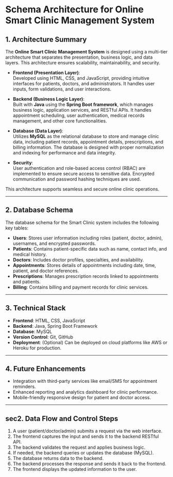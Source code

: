 # Schema Architecture for Online Smart Clinic Management System

## 1. Architecture Summary

The **Online Smart Clinic Management System** is designed using a multi-tier architecture that separates the presentation, business logic, and data layers. This architecture ensures scalability, maintainability, and security.

- **Frontend (Presentation Layer)**:  
  Developed using HTML, CSS, and JavaScript, providing intuitive interfaces for patients, doctors, and administrators. It handles user inputs, form validations, and user interactions.

- **Backend (Business Logic Layer)**:  
  Built with **Java** using the **Spring Boot framework**, which manages business logic, application services, and RESTful APIs. It handles appointment scheduling, user authentication, medical records management, and other core functionalities.

- **Database (Data Layer)**:  
  Utilizes **MySQL** as the relational database to store and manage clinic data, including patient records, appointment details, prescriptions, and billing information. The database is designed with proper normalization and indexing for performance and data integrity.

- **Security**:  
  User authentication and role-based access control (RBAC) are implemented to ensure secure access to sensitive data. Encrypted communication and password hashing techniques are used.

This architecture supports seamless and secure online clinic operations.

---

## 2. Database Schema

The database schema for the Smart Clinic system includes the following key tables:

- **Users**: Stores user information including roles (patient, doctor, admin), usernames, and encrypted passwords.
- **Patients**: Contains patient-specific data such as name, contact info, and medical history.
- **Doctors**: Includes doctor profiles, specialties, and availability.
- **Appointments**: Stores details of appointments including date, time, patient, and doctor references.
- **Prescriptions**: Manages prescription records linked to appointments and patients.
- **Billing**: Contains billing and payment records for clinic services.

---

## 3. Technical Stack

- **Frontend**: HTML, CSS, JavaScript  
- **Backend**: Java, Spring Boot Framework  
- **Database**: MySQL  
- **Version Control**: Git, GitHub  
- **Deployment**: (Optional) Can be deployed on cloud platforms like AWS or Heroku for production.

---

## 4. Future Enhancements

- Integration with third-party services like email/SMS for appointment reminders.  
- Enhanced reporting and analytics dashboard for clinic performance.  
- Mobile-friendly responsive design for patient and doctor access.

---
## sec2. Data Flow and Control Steps

1. A user (patient/doctor/admin) submits a request via the web interface.  
2. The frontend captures the input and sends it to the backend RESTful API.  
3. The backend validates the request and applies business logic.  
4. If needed, the backend queries or updates the database (MySQL).  
5. The database returns data to the backend.  
6. The backend processes the response and sends it back to the frontend.  
7. The frontend displays the updated information to the user.


